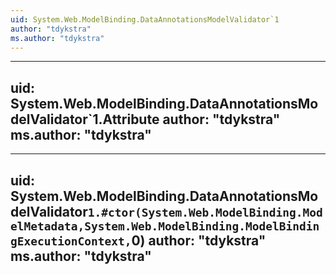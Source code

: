 ```yaml
---
uid: System.Web.ModelBinding.DataAnnotationsModelValidator`1
author: "tdykstra"
ms.author: "tdykstra"
---
```


---
uid: System.Web.ModelBinding.DataAnnotationsModelValidator`1.Attribute
author: "tdykstra"
ms.author: "tdykstra"
---

---
uid: System.Web.ModelBinding.DataAnnotationsModelValidator`1.#ctor(System.Web.ModelBinding.ModelMetadata,System.Web.ModelBinding.ModelBindingExecutionContext,`0)
author: "tdykstra"
ms.author: "tdykstra"
---
